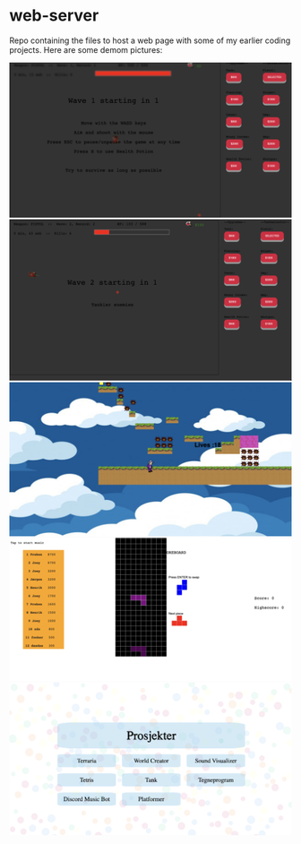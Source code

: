 # web-server
Repo containing the files to host a web page with some of my earlier coding projects. Here are some demom pictures:

![](public/jorge/demo/img1.png)
![](public/jorge/demo/img2.png)
![](public/jorge/demo/img3.png)
![](public/jorge/demo/img4.png)
![](public/jorge/demo/img5.png)
